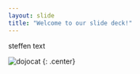 ```yaml
---
layout: slide
title: "Welcome to our slide deck!"
---
```


steffen text

![dojocat](https://octodex.github.com/images/dojocat.jpg)
{: .center}
